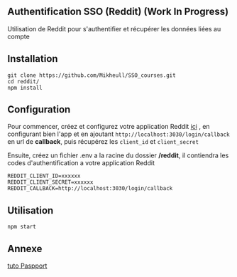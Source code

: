 ## Authentification SSO (Reddit) (Work In Progress)

 
Utilisation de Reddit pour s'authentifier et récupérer les données liées au compte

## Installation
```
git clone https://github.com/Mikheull/SSO_courses.git
cd reddit/
npm install
```

## Configuration 
Pour commencer, créez et configurez votre application Reddit [ici](https://ssl.reddit.com/prefs/apps/) , en configurant bien l'app et en ajoutant `http://localhost:3030/login/callback` en url de **callback**, puis récupérez les `client_id` et `client_secret`

Ensuite, créez un fichier .env a la racine du dossier **/reddit**, il contiendra les codes d'authentification a votre application Reddit
```
REDDIT_CLIENT_ID=xxxxxx
REDDIT_CLIENT_SECRET=xxxxxx
REDDIT_CALLBACK=http://localhost:3030/login/callback
```

## Utilisation
```
npm start
```

## Annexe
[tuto Paspport](http://www.passportjs.org/packages/passport-reddit/)
